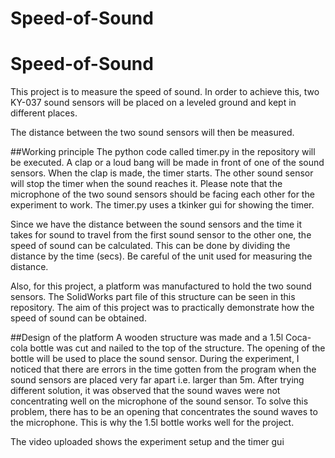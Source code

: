 # Speed-of-Sound
# Speed-of-Sound
This project is to measure the speed of sound. In order to achieve this, two KY-037 sound sensors will be placed on a
leveled ground and kept in different places.

The distance between the two sound sensors will then be measured.

##Working principle
The python code called timer.py in the repository will be executed. A clap or a loud bang will be made in front of one of the sound sensors. When the clap is made,
the timer starts. The other sound sensor will stop the timer when the sound reaches it. Please note that the microphone of the two sound sensors should be facing
each other for the experiment to work. The timer.py uses a tkinker gui for showing the timer.

Since we have the distance between the sound sensors and the time it takes for sound to travel from the first sound sensor to the other one, the speed of sound
can be calculated.
This can be done by dividing the distance by the time (secs). Be careful of the unit used for measuring the distance.

Also, for this project, a platform was manufactured to hold the two sound sensors. The SolidWorks part file of this structure can be seen in this repository.
The aim of this project was to practically demonstrate how the speed of sound can be obtained.

##Design of the platform
A wooden structure was made and a 1.5l Coca-cola bottle was cut and nailed to the top of the structure. The opening of the bottle will be used to place the sound
sensor.
During the experiment, I noticed that there are errors in the time gotten from the program when the sound sensors are placed very far apart i.e. larger than 5m. 
After trying different solution, it was observed that the sound waves were not concentrating well on the microphone of the sound sensor.
To solve this problem, there has to be an opening that concentrates the sound waves to the microphone. This is why the 1.5l bottle works well for the project.

The video uploaded shows the experiment setup and the timer gui
